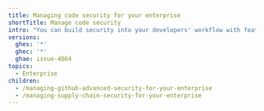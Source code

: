 ```yaml
---
title: Managing code security for your enterprise
shortTitle: Manage code security
intro: "You can build security into your developers' workflow with features that keep secrets and vulnerabilities out of your codebase, and that maintain your software supply chain."
versions:
  ghes: '*'
  ghec: '*'
  ghae: issue-4864
topics:
  - Enterprise
children:
  - /managing-github-advanced-security-for-your-enterprise
  - /managing-supply-chain-security-for-your-enterprise
---
```


